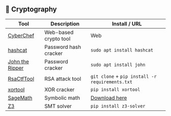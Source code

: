 ## 🔐 Cryptography

| Tool | Description | Install / URL |
|------|-------------|--------------------|
| [CyberChef](https://gchq.github.io/CyberChef/) | Web-based crypto tool | Web |
| [hashcat](https://hashcat.net/hashcat/) | Password hash cracker | `sudo apt install hashcat` |
| [John the Ripper](https://www.openwall.com/john/) | Password cracker | `sudo apt install john` |
| [RsaCtfTool](https://github.com/Ganapati/RsaCtfTool) | RSA attack tool | `git clone` + `pip install -r requirements.txt` |
| [xortool](https://github.com/hellman/xortool) | XOR cracker | `pip install xortool` |
| [SageMath](https://www.sagemath.org/) | Symbolic math | [Download here](https://www.sagemath.org/download.html) |
| [Z3](https://github.com/Z3Prover/z3) | SMT solver | `pip install z3-solver` |
